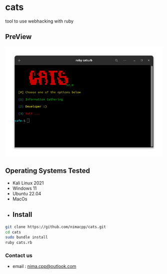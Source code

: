# cats
tool to use webhacking with ruby 

## PreView

<pre>
<img src="img/cats.png" >
</pre>

## Operating Systems Tested
- Kali Linux 2021
- Windows 11
- Ubuntu 22.04
- MacOs
- ## Install
```bash
git clone https://github.com/nimacpp/cats.git
cd cats
sudo bundle install
ruby cats.rb 
```
### Contact us
- email : nima.cpp@outlook.com
